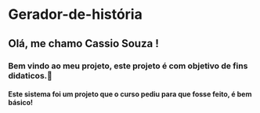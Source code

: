 # Gerador-de-história
## Olá, me chamo Cassio Souza ! 
### Bem vindo ao meu projeto, este projeto é com objetivo de fins didaticos.👋
#### Este sistema foi um projeto que o curso pediu para que fosse feito, é bem básico!
